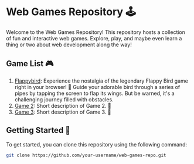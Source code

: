 # Web Games Repository 🕹️

Welcome to the Web Games Repository! This repository hosts a collection of fun and interactive web games. Explore, play, and maybe even learn a thing or two about web development along the way!

## Game List 🎮

1. [Flappybird](Flappybird/): Experience the nostalgia of the legendary Flappy Bird game right in your browser! 🚀 Guide your adorable bird through a series of pipes by tapping the screen to flap its wings. But be warned, it's a challenging journey filled with obstacles.
2. [Game 2](game2/): Short description of Game 2. 🚗
3. [Game 3](game3/): Short description of Game 3. 🍔

## Getting Started 🚀

To get started, you can clone this repository using the following command:

```bash
git clone https://github.com/your-username/web-games-repo.git
